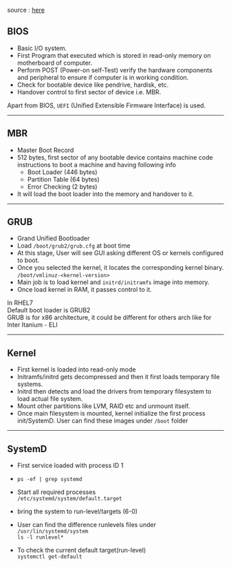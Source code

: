source : [here](https://youtu.be/sebgrmiYdk4?si=NQUZIoVeRy__Bqph)

## BIOS  
- Basic I/O system.  
- First Program that executed which is stored in read-only memory on motherboard of computer.
- Perform POST (Power-on self-Test) verify the hardware components and peripheral to ensure if computer is in working condition.
- Check for bootable device like pendrive, hardisk, etc.  
- Handover control to first sector of device i.e. MBR.  

Apart from BIOS, ```UEFI``` (Unified Extensible Firmware Interface) is used.  

---

## MBR  

- Master Boot Record  
- 512 bytes, first sector of any bootable device contains machine code instructions to boot a machine and having following info  
   - Boot Loader (446 bytes)  
   - Partition Table (64 bytes)  
   - Error Checking (2 bytes)  
- It will load the boot loader into the memory and handover to it.  

---

## GRUB  

- Grand Unified Bootloader
- Load ```/boot/grub2/grub.cfg``` at boot time
- At this stage, User will see GUI asking different OS or kernels configured to boot.
- Once you selected the kernel, it locates the corresponding kernel binary.
```/boot/vmlinuz-<kernel-version>```
- Main job is to load kernel and ```initrd/initramfs``` image into memory.
- Once load kernel in RAM, it passes control to it.

In RHEL7  
Default boot loader is GRUB2  
GRUB is for x86 architecture, it could be different for others arch like for Inter Itanium - ELI  

---

## Kernel  

- First kernel is loaded into read-only mode
- Initramfs/initrd gets decompressed and then it first loads temporary file systems.
- Initrd then detects and load the drivers from temporary filesystem to load actual file system.
- Mount other partitions like LVM, RAID etc and unmount itself.
- Once main filesystem is mounted, kernel initialize the first process init/SystemD.
User can find these images under ```/boot``` folder

---

## SystemD  
- First service loaded with process ID 1
- ```ps -ef | grep systemd```
- Start all required processes  
```/etc/systemd/system/default.target```
- bring the system to run-level/targets (6-0)

- User can find the difference runlevels files under  
```/usr/lin/systemd/system```  
```ls -l runlevel*```  
- To check the current default target(run-level)  
```systemctl get-default```
